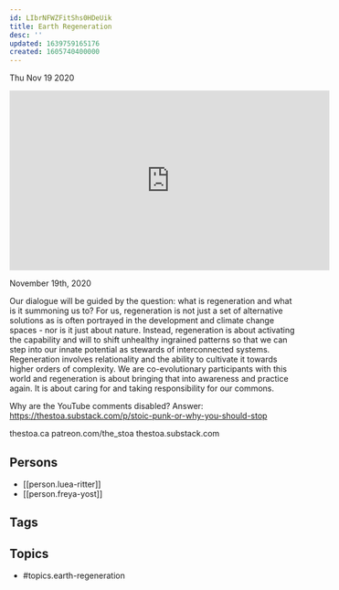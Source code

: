 ```yaml
---
id: LIbrNFWZFitShs0HDeUik
title: Earth Regeneration
desc: ''
updated: 1639759165176
created: 1605740400000
---
```





Thu Nov 19 2020

<iframe width="560" height="315" src="https://www.youtube.com/embed/sJZoExAuUcc" title="Earth Regeneration w/ Luea Ritter and Freya Yost" frameborder="0" allow="accelerometer; autoplay; clipboard-write; encrypted-media; gyroscope; picture-in-picture" allowfullscreen ></iframe>

November 19th, 2020

Our dialogue will be guided by the question: what is regeneration and what is it summoning us to? For us, regeneration is not just a set of alternative solutions as is often portrayed in the development and climate change spaces - nor is it just about nature. Instead, regeneration is about activating the capability and will to shift unhealthy ingrained patterns so that we can step into our innate potential as stewards of interconnected systems. Regeneration involves relationality and the ability to cultivate it towards higher orders of complexity. We are co-evolutionary participants with this world and regeneration is about bringing that into awareness and practice again. It is about caring for and taking responsibility for our commons.

Why are the YouTube comments disabled? Answer: https://thestoa.substack.com/p/stoic-punk-or-why-you-should-stop

thestoa.ca
patreon.com/the_stoa
thestoa.substack.com

## Persons

- [[person.luea-ritter]]
- [[person.freya-yost]]

## Tags



## Topics

- #topics.earth-regeneration

